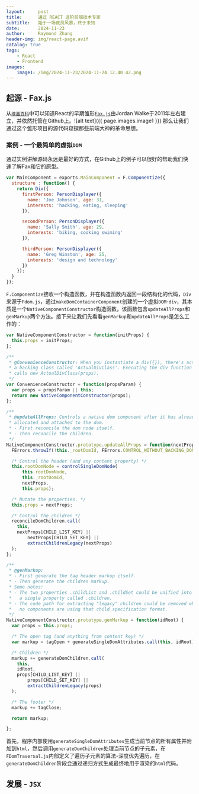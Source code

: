 ```yaml
---
layout:     post
title:      通过 REACT 进阶前端技术专家
subtitle:   始于一场裁员风暴，终于未知
date:       2024-11-23
author:     Raymond Zhang
header-img: img/react-page.avif
catalog: true
tags:
    - React
    - Frontend
images:
    image1: /img/2024-11-23/2024-11-24 12.40.42.png
---
```


## 起源 - Fax.js
从[`维基百科`](https://zh.wikipedia.org/zh-cn/React)中可以知道React的早期雏形[`Fax.js`](https://github.com/jordwalke/FaxJs)由Jordan Walke于2011年左右建立，并依然托管在Github上。![alt text]({{ page.images.image1 }})
那么让我们通过这个雏形项目的源代码窥探那些前端大神的革命思想。

### 案例 - 一个最简单的虚拟`DOM`
通过实例讲解源码永远是最好的方式，在Github上的例子可以很好的帮助我们快速了解Fax和它的原型。
```javascript
var MainComponent = exports.MainComponent = F.Componentize({
  structure : function() {
    return Div({
      firstPerson: PersonDisplayer({
        name: 'Joe Johnson', age: 31,
        interests: 'hacking, eating, sleeping'
      }),

      secondPerson: PersonDisplayer({
        name: 'Sally Smith', age: 29,
        interests: 'biking, cooking swiming'
      }),

      thirdPerson: PersonDisplayer({
        name: 'Greg Winston', age: 25,
        interests: 'design and technology'
      })
    });
  }
});
```
`F.Componentize`接收一个构造函数，并在构造函数内返回一段结构化的代码，`Div`来源于`Fdom.js`，通过`makeDomContainerComponent`创建的一个虚拟`DOM`-`div`，其本质是一个`NativeComponentConstructor`构造函数，该函数包含`updateAllProps`和`genMarkup`两个方法。接下来让我们先看看`genMarkup`和`updateAllProps`是怎么工作的：

```javascript
var NativeComponentConstructor = function(initProps) {
  this.props = initProps;
};

/**
 * @ConvenienceConstructor: When you instantiate a div({}), there's actually
 * a backing class called 'ActualDivClass'. Executing the div function simply
 * calls new ActualDivClass(props).
 */
var ConvenienceConstructor = function(propsParam) {
  var props = propsParam || this;
  return new NativeComponentConstructor(props);
};

/**
 * @updateAllProps: Controls a native dom component after it has already been
 * allocated and attached to the dom.
 * - First reconcile the dom node itself.
 * - Then reconcile the children.
 */
NativeComponentConstructor.prototype.updateAllProps = function(nextProps) {
  FErrors.throwIf(!this._rootDomId, FErrors.CONTROL_WITHOUT_BACKING_DOM);

  /* Control the header (and any content property) */
  this.rootDomNode = controlSingleDomNode(
      this.rootDomNode,
      this._rootDomId,
      nextProps,
      this.props);

  /* Mutate the properties. */
  this.props = nextProps;

  /* Control the children */
  reconcileDomChildren.call(
    this,
    nextProps[CHILD_LIST_KEY] ||
        nextProps[CHILD_SET_KEY] ||
        extractChildrenLegacy(nextProps)
  );
};

/**
 * @genMarkup:
 * - First generate the tag header markup itself.
 * - Then generate the children markup.
 * Some notes:
 * - The two properties .childList and .childSet could be unified into
 *   a single property called .children.
 * - The code path for extracting "legacy" children could be removed when
 *   no components are using that child specification format.
 */
NativeComponentConstructor.prototype.genMarkup = function(idRoot) {
  var props = this.props;

  /* The open tag (and anything from content key) */
  var markup = tagOpen + generateSingleDomAttributes.call(this, idRoot);

  /* Children */
  markup += generateDomChildren.call(
    this,
    idRoot,
    props[CHILD_LIST_KEY] ||
        props[CHILD_SET_KEY] ||
        extractChildrenLegacy(props)
  );

  /* The footer */
  markup += tagClose;

  return markup;

};
```
首先，程序内部使用`generateSingleDomAttributes`生成当前节点的所有属性并附加到`html`，然后调用`generateDomChildren`处理当前节点的子元素，在`FDomTraversal.js`内部定义了遍历子元素的算法-深度优先遍历，在`generateDomChildren`阶段会通过递归方式生成最终地用于渲染的`html`代码。
<br>

## 发展 - `JSX`